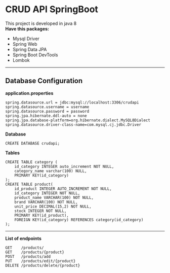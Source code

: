 # CRUD API SpringBoot
This project is developed in java 8  
__Have this packages:__
* Mysql Driver
* Spring Web
* Spring Data JPA
* Spring Boot DevTools
* Lombok        
------------------------------------------------------------  
## Database Configuration
__application.properties__
```
spring.datasource.url = jdbc:mysql://localhost:3306/crudapi
spring.datasource.username = username
spring.datasource.password = password
spring.jpa.hibernate.ddl-auto = none
spring.jpa.database-platform=org.hibernate.dialect.MySQL8Dialect
spring.datasource.driver-class-name=com.mysql.cj.jdbc.Driver
```
__Database__
```
CREATE DATABASE crudapi;
```
__Tables__
```
CREATE TABLE category (
	id_category INTEGER auto_increment NOT NULL,
	category_name varchar(100) NULL,
	PRIMARY KEY(id_category)
);
CREATE TABLE product(
	id_product INTEGER AUTO_INCREMENT NOT NULL,
	id_category INTEGER NOT NULL,
	product_name VARCHAR(100) NOT NULL,
	brand VARCHAR(100) NOT NULL,
	unit_price DECIMAL(15,2) NOT NULL,
	stock INTEGER NOT NULL,
	PRIMARY KEY(id_product),
	FOREIGN KEY(id_category) REFERENCES category(id_category)
); 
```
------------------------------------------------------------  
__List of endpoints__
```
GET    /products/
GET    /products/{product}
POST   /products/add
PUT    /products/edit/{product}
DELETE /products/delete/{product}
```
